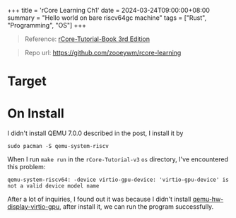 +++
title = 'rCore Learning Ch1'
date = 2024-03-24T09:00:00+08:00
summary = "Hello world on bare riscv64gc machine"
tags = ["Rust", "Programming", "OS"]
+++

> Reference: [rCore-Tutorial-Book 3rd Edition](https://rcore-os.cn/rCore-Tutorial-Book-v3/index.html)

> Repo url: <https://github.com/zooeywm/rcore-learning>

# Target

# On Install

I didn't install QEMU 7.0.0 described in the post, I install it by 

``` fish
sudo pacman -S qemu-system-riscv
```

When I run `make run` in the `rCore-Tutorial-v3` `os` directory, I've encountered this problem: 

``` text
qemu-system-riscv64: -device virtio-gpu-device: 'virtio-gpu-device' is not a valid device model name
```

After a lot of inquiries, I found out it was because I didn't install [qemu-hw-display-virtio-gpu](https://archlinux.org/packages/extra/x86_64/qemu-hw-display-virtio-gpu/), after install it, we can run the program successfully.
